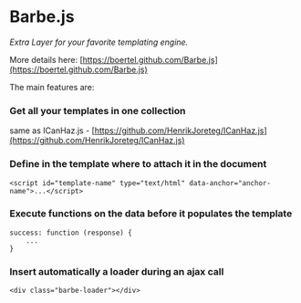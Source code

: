 # Barbe.js

*Extra Layer for your favorite templating engine.*

More details here: [https://boertel.github.com/Barbe.js](https://boertel.github.com/Barbe.js)

The main features are:

### Get all your templates in one collection 
same as ICanHaz.js - [https://github.com/HenrikJoreteg/ICanHaz.js](https://github.com/HenrikJoreteg/ICanHaz.js)

### Define in the template where to attach it in the document

    <script id="template-name" type="text/html" data-anchor="anchor-name">...</script>

### Execute functions on the data before it populates the template 

    success: function (response) {
        ...
    }

### Insert automatically a loader during an ajax call

    <div class="barbe-loader"></div>

